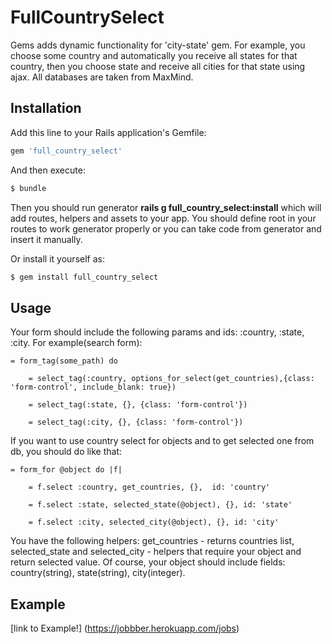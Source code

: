 # FullCountrySelect
Gems adds dynamic functionality for 'city-state' gem. For example, you choose
some country and automatically you receive all states for that country, then
you choose state and receive all cities for that state using ajax.
All databases are taken from MaxMind.

## Installation
Add this line to your Rails application's Gemfile:

```ruby
gem 'full_country_select'
```

And then execute:
```bash
$ bundle
```
Then you should run generator **rails g full_country_select:install** which will add
routes, helpers and assets to your app.
You should define root in your routes to work generator properly or you can take code
from generator and insert it manually.

Or install it yourself as:
```bash
$ gem install full_country_select
```

## Usage
Your form should include the following params and ids: :country, :state, :city.
For example(search form):

    = form_tag(some_path) do

        = select_tag(:country, options_for_select(get_countries),{class: 'form-control', include_blank: true})

        = select_tag(:state, {}, {class: 'form-control'})

        = select_tag(:city, {}, {class: 'form-control'})

If you want to use country select for objects and to get selected one from db, you should do like that:

    = form_for @object do |f|

        = f.select :country, get_countries, {},  id: 'country'

        = f.select :state, selected_state(@object), {}, id: 'state'

        = f.select :city, selected_city(@object), {}, id: 'city'

You have the following helpers:  get_countries - returns countries list, selected_state and
selected_city - helpers that require your object and return selected value. Of course, your object
should include fields: country(string), state(string), city(integer).

## Example
[link to Example!] (https://jobbber.herokuapp.com/jobs)
